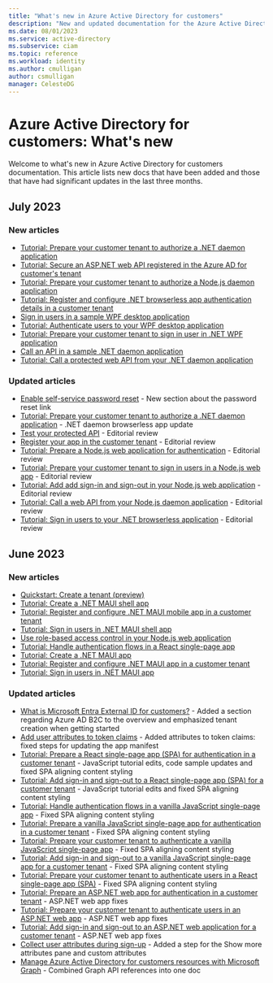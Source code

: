 ```yaml
---
title: "What's new in Azure Active Directory for customers"
description: "New and updated documentation for the Azure Active Directory for customers documentation."
ms.date: 08/01/2023
ms.service: active-directory
ms.subservice: ciam
ms.topic: reference
ms.workload: identity
ms.author: cmulligan
author: csmulligan
manager: CelesteDG
---
```


# Azure Active Directory for customers: What's new

Welcome to what's new in Azure Active Directory for customers documentation. This article lists new docs that have been added and those that have had significant updates in the last three months. 

## July 2023

### New articles

- [Tutorial: Prepare your customer tenant to authorize a .NET daemon application](tutorial-daemon-dotnet-call-api-prepare-tenant.md)
- [Tutorial: Secure an ASP.NET web API registered in the Azure AD for customer's tenant](tutorial-protect-web-api-dotnet-core-build-app.md)
- [Tutorial: Prepare your customer tenant to authorize a Node.js daemon application](tutorial-daemon-node-call-api-prepare-tenant.md)
- [Tutorial: Register and configure .NET browserless app authentication details in a customer tenant](tutorial-browserless-app-dotnet-sign-in-prepare-tenant.md)
- [Sign in users in a sample WPF desktop application](sample-desktop-wpf-dotnet-sign-in.md)
- [Tutorial: Authenticate users to your WPF desktop application](tutorial-desktop-wpf-dotnet-sign-in-build-app.md)
- [Tutorial: Prepare your customer tenant to sign in user in .NET WPF application](tutorial-desktop-wpf-dotnet-sign-in-prepare-tenant.md)
- [Call an API in a sample .NET daemon application](sample-daemon-dotnet-call-api.md)
- [Tutorial: Call a protected web API from your .NET daemon application](tutorial-daemon-dotnet-call-api-build-app.md)

### Updated articles

- [Enable self-service password reset](how-to-enable-password-reset-customers.md) - New section about the password reset link
- [Tutorial: Prepare your customer tenant to authorize a .NET daemon application](tutorial-daemon-dotnet-call-api-prepare-tenant.md) - .NET daemon browserless app update
- [Test your protected API](tutorial-protect-web-api-dotnet-core-test-api.md) - Editorial review
- [Register your app in the customer tenant](how-to-register-ciam-app.md) - Editorial review 
- [Tutorial: Prepare a Node.js web application for authentication](tutorial-web-app-node-sign-in-prepare-app.md) - Editorial review
- [Tutorial: Prepare your customer tenant to sign in users in a Node.js web app](tutorial-web-app-node-sign-in-prepare-tenant.md) - Editorial review 
- [Tutorial: Add add sign-in and sign-out in your Node.js web application](tutorial-web-app-node-sign-in-sign-out.md) - Editorial review
- [Tutorial: Call a web API from your Node.js daemon application](tutorial-daemon-node-call-api-build-app.md) - Editorial review
- [Tutorial: Sign in users to your .NET browserless application](tutorial-browserless-app-dotnet-sign-in-build-app.md) - Editorial review

## June 2023

### New articles

- [Quickstart: Create a tenant (preview)](quickstart-tenant-setup.md)
- [Tutorial: Create a .NET MAUI shell app](tutorial-mobile-app-maui-sign-in-prepare-app.md)
- [Tutorial: Register and configure .NET MAUI mobile app in a customer tenant](tutorial-mobile-app-maui-sign-in-prepare-tenant.md)
- [Tutorial: Sign in users in .NET MAUI shell app](tutorial-mobile-app-maui-sign-in-sign-out.md)
- [Use role-based access control in your Node.js web application](how-to-web-app-role-based-access-control.md)
- [Tutorial: Handle authentication flows in a React single-page app](./tutorial-single-page-app-react-sign-in-configure-authentication.md)
- [Tutorial: Create a .NET MAUI app](tutorial-desktop-app-maui-sign-in-prepare-app.md)
- [Tutorial: Register and configure .NET MAUI app in a customer tenant](tutorial-desktop-app-maui-sign-in-prepare-tenant.md)
- [Tutorial: Sign in users in .NET MAUI app](tutorial-desktop-app-maui-sign-in-sign-out.md)

### Updated articles

- [What is Microsoft Entra External ID for customers?](overview-customers-ciam.md) - Added a section regarding Azure AD B2C to the overview and emphasized tenant creation when getting started
- [Add user attributes to token claims](how-to-add-attributes-to-token.md) - Added attributes to token claims: fixed steps for updating the app manifest
- [Tutorial: Prepare a React single-page app (SPA) for authentication in a customer tenant](./tutorial-single-page-app-react-sign-in-prepare-app.md) - JavaScript tutorial edits, code sample updates and fixed SPA aligning content styling
- [Tutorial: Add sign-in and sign-out to a React single-page app (SPA) for a customer tenant](./tutorial-single-page-app-react-sign-in-sign-out.md) - JavaScript tutorial edits and fixed SPA aligning content styling
- [Tutorial: Handle authentication flows in a vanilla JavaScript single-page app](how-to-single-page-app-vanillajs-configure-authentication.md) - Fixed SPA aligning content styling
- [Tutorial: Prepare a vanilla JavaScript single-page app for authentication in a customer tenant](how-to-single-page-app-vanillajs-prepare-app.md) - Fixed SPA aligning content styling
- [Tutorial: Prepare your customer tenant to authenticate a vanilla JavaScript single-page app](how-to-single-page-app-vanillajs-prepare-tenant.md) - Fixed SPA aligning content styling
- [Tutorial: Add sign-in and sign-out to a vanilla JavaScript single-page app for a customer tenant](how-to-single-page-app-vanillajs-sign-in-sign-out.md) - Fixed SPA aligning content styling
- [Tutorial: Prepare your customer tenant to authenticate users in a React single-page app (SPA)](tutorial-single-page-application-react-sign-in-prepare-tenant.md) - Fixed SPA aligning content styling
- [Tutorial: Prepare an ASP.NET web app for authentication in a customer tenant](tutorial-web-app-dotnet-sign-in-prepare-app.md) - ASP.NET web app fixes
- [Tutorial: Prepare your customer tenant to authenticate users in an ASP.NET web app](tutorial-web-app-dotnet-sign-in-prepare-tenant.md) - ASP.NET web app fixes
- [Tutorial: Add sign-in and sign-out to an ASP.NET web application for a customer tenant](tutorial-web-app-dotnet-sign-in-sign-out.md) - ASP.NET web app fixes
- [Collect user attributes during sign-up](how-to-define-custom-attributes.md) - Added a step for the Show more attributes pane and custom attributes
- [Manage Azure Active Directory for customers resources with Microsoft Graph](microsoft-graph-operations.md) - Combined Graph API references into one doc
